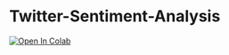# Twitter-Sentiment-Analysis

[![Open In Colab](https://colab.research.google.com/assets/colab-badge.svg)](https://colab.research.google.com/github/00adr00/Twitter-Sentiment-Analysis/blob/main/Home_Assignment_Data_Scientist_MLOps_Adria%CC%80.ipynb)
